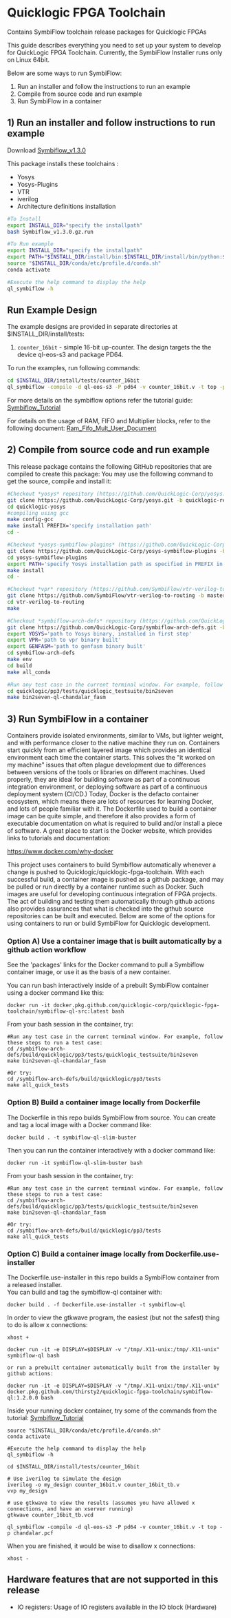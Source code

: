 # Quicklogic FPGA Toolchain
Contains SymbiFlow toolchain release packages for Quicklogic FPGAs

This guide describes everything you need to set up your system to develop for QuickLogic FPGA Toolchain. 
Currently, the SymbiFlow Installer runs only on Linux 64bit.

Below are some ways to run SymbiFlow:
1) Run an installer and follow the instructions to run an example
2) Compile from source code and run example
3) Run SymbiFlow in a container

## 1) Run an installer and follow instructions to run example

Download [Symbiflow_v1.3.0](https://github.com/QuickLogic-Corp/quicklogic-fpga-toolchain/releases/download/v1.3.0/Symbiflow_v1.3.0.gz.run)

This package installs these toolchains :

- Yosys
- Yosys-Plugins
- VTR
- iverilog
- Architecture definitions installation


```bash
#To Install
export INSTALL_DIR="specify the installpath"
bash Symbiflow_v1.3.0.gz.run

#To Run example
export INSTALL_DIR="specify the installpath"
export PATH="$INSTALL_DIR/install/bin:$INSTALL_DIR/install/bin/python:$PATH"
source "$INSTALL_DIR/conda/etc/profile.d/conda.sh"
conda activate

#Execute the help command to display the help
ql_symbiflow -h
```

## Run Example Design

The example designs are provided in separate directories at $INSTALL_DIR/install/tests:

1. `counter_16bit` - simple 16-bit up-counter. The design targets the the device ql-eos-s3 and package PD64.

To run the examples, run following commands:
```bash
cd $INSTALL_DIR/install/tests/counter_16bit
ql_symbiflow -compile -d ql-eos-s3 -P pd64 -v counter_16bit.v -t top -p chandalar.pcf 

```
For more details on the symbiflow options refer the tutorial guide:
[Symbiflow_Tutorial](https://quicklogic-fpga-tool-docs.readthedocs.io/en/latest/index.html)

For details on the usage of RAM, FIFO and Multiplier blocks, refer to the following document:
[Ram_Fifo_Mult_User_Document](https://quicklogic-fpga-tool-docs.readthedocs.io/en/latest/ram/S3BDeviceHardmacroResources.html)

## 2) Compile from source code and run example

This release package contains the following GitHub repositories that are compiled to create this package:
You may use the following command to get the source, compile and install it:
```bash
#Checkout *yosys* repository (https://github.com/QuickLogic-Corp/yosys.git), branch: **quicklogic-rebased**. 
git clone https://github.com/QuickLogic-Corp/yosys.git -b quicklogic-rebased quicklogic-yosys
cd quicklogic-yosys
#compiling using gcc
make config-gcc
make install PREFIX='specify installation path'
cd -

#Checkout *yosys-symbiflow-plugins* (https://github.com/QuickLogic-Corp/yosys-symbiflow-plugins), branch: **ql-ios**.
git clone https://github.com/QuickLogic-Corp/yosys-symbiflow-plugins -b ql-ios
cd yosys-symbiflow-plugins
export PATH='specify Yosys installation path as specified in PREFIX in previous step':$PATH
make install
cd -

#Checkout *vpr* repository (https://github.com/SymbiFlow/vtr-verilog-to-routing.git), branch: **master**.
git clone https://github.com/SymbiFlow/vtr-verilog-to-routing -b master
cd vtr-verilog-to-routing
make

#Checkout *symbiflow-arch-defs* repository (https://github.com/QuickLogic-Corp/symbiflow-arch-defs.git), branch: **quicklogic-upstream-rebase**. 
git clone https://github.com/QuickLogic-Corp/symbiflow-arch-defs.git -b quicklogic-upstream-rebase
export YOSYS='path to Yosys binary, installed in first step'
export VPR='path to vpr binary built'
export GENFASM='path to genfasm binary built'
cd symbiflow-arch-defs
make env
cd build
make all_conda

#Run any test case in the current terminal window. For example, follow these steps to run a test case:
cd quicklogic/pp3/tests/quicklogic_testsuite/bin2seven
make bin2seven-ql-chandalar_fasm
```
## 3) Run SymbiFlow in a container

Containers provide isolated environments, similar to VMs, but lighter weight, and with performance closer to the native machine they run on.  Containers start quickly from an efficient layered image which provides an identical environment each time the container starts.  This solves the "it worked on my machine" issues that often plague development due to differences between versions of the tools or libraries on different machines.  Used properly, they are ideal for building software as part of a continuous integration environment, or deploying software as part of a continuous deployment system (CI/CD.)  Today, Docker is the defacto container ecosystem, which means there are lots of resources for learning Docker, and lots of people familiar with it.  The Dockerfile used to build a container image can be quite simple, and therefore it also provides a form of executable documentation on what is required to build and/or install a piece of software.  A great place to start is the Docker website, which provides links to tutorials and documentation:

https://www.docker.com/why-docker

This project uses containers to build Symbiflow automatically whenever a change is pushed to Quicklogic/quicklogic-fpga-toolchain.  With each successful build, a container image is pushed as a github package, and may be pulled or run directly by a container runtime such as Docker.  Such images are useful for developing continuous integration of FPGA projects.  The act of building and testing them automatically through github actions also provides assurances that what is checked into the github source repositories can be built and executed.  Below are some of the options for using containers to run or build SymbiFlow for Quicklogic development.

### Option A) Use a container image that is built automatically by a github action workflow

See the 'packages' links for the Docker command to pull a Symbiflow container image, or use it as the basis of a new container. 

You can run bash interactively inside of a prebuilt SymbiFlow container using a docker command like this:
```
docker run -it docker.pkg.github.com/quicklogic-corp/quicklogic-fpga-toolchain/symbiflow-ql-src:latest bash
```

From your bash session in the container, try:
```
#Run any test case in the current terminal window. For example, follow these steps to run a test case:
cd /symbiflow-arch-defs/build/quicklogic/pp3/tests/quicklogic_testsuite/bin2seven
make bin2seven-ql-chandalar_fasm

#Or try:
cd /symbiflow-arch-defs/build/quicklogic/pp3/tests
make all_quick_tests
```

### Option B) Build a container image locally from Dockerfile

The Dockerfile in this repo builds SymbiFlow from source.  You can create and tag a local image with a Docker command like:
```
docker build . -t symbiflow-ql-slim-buster
```
Then you can run the container interactively with a docker command like:
```
docker run -it symbiflow-ql-slim-buster bash
```
From your bash session in the container, try:
```
#Run any test case in the current terminal window. For example, follow these steps to run a test case:
cd /symbiflow-arch-defs/build/quicklogic/pp3/tests/quicklogic_testsuite/bin2seven
make bin2seven-ql-chandalar_fasm

#Or try:
cd /symbiflow-arch-defs/build/quicklogic/pp3/tests
make all_quick_tests
```

### Option C) Build a container image locally from Dockerfile.use-installer

The Dockerfile.use-installer in this repo builds a SymbiFlow container from a released installer.  
You can build and tag the symbiflow-ql container with:
```
docker build . -f Dockerfile.use-installer -t symbiflow-ql
```
In order to view the gtkwave program, the easiest (but not the safest) thing to do is allow x connections: 
```
xhost +

docker run -it -e DISPLAY=$DISPLAY -v "/tmp/.X11-unix:/tmp/.X11-unix" symbiflow-ql bash

or run a prebuilt container automatically built from the installer by github actions:

docker run -it -e DISPLAY=$DISPLAY -v "/tmp/.X11-unix:/tmp/.X11-unix" docker.pkg.github.com/thirsty2/quicklogic-fpga-toolchain/symbiflow-ql:1.2.0.0 bash
```
Inside your running docker container, try some of the commands from the tutorial:
[Symbiflow_Tutorial](https://quicklogic-fpga-tool-docs.readthedocs.io/en/latest/index.html)
```
source "$INSTALL_DIR/conda/etc/profile.d/conda.sh"
conda activate

#Execute the help command to display the help
ql_symbiflow -h

cd $INSTALL_DIR/install/tests/counter_16bit

# Use iverilog to simulate the design
iverilog -o my_design counter_16bit.v counter_16bit_tb.v
vvp my_design

# use gtkwave to view the results (assumes you have allowed x connections, and have an xserver running)
gtkwave counter_16bit_tb.vcd

ql_symbiflow -compile -d ql-eos-s3 -P pd64 -v counter_16bit.v -t top -p chandalar.pcf 

```

When you are finished, it would be wise to disallow x connections: 
```
xhost -
```



## Hardware features that are not supported in this release
- IO registers: Usage of IO registers available in the IO block (Hardware) 

